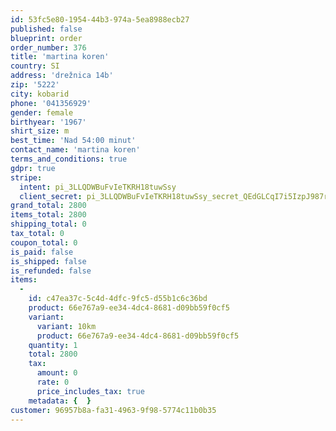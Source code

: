 ```yaml
---
id: 53fc5e80-1954-44b3-974a-5ea8988ecb27
published: false
blueprint: order
order_number: 376
title: 'martina koren'
country: SI
address: 'drežnica 14b'
zip: '5222'
city: kobarid
phone: '041356929'
gender: female
birthyear: '1967'
shirt_size: m
best_time: 'Nad 54:00 minut'
contact_name: 'martina koren'
terms_and_conditions: true
gdpr: true
stripe:
  intent: pi_3LLQDWBuFvIeTKRH18tuwSsy
  client_secret: pi_3LLQDWBuFvIeTKRH18tuwSsy_secret_QEdGLCqI7i5IzpJ987rWtvnjW
grand_total: 2800
items_total: 2800
shipping_total: 0
tax_total: 0
coupon_total: 0
is_paid: false
is_shipped: false
is_refunded: false
items:
  -
    id: c47ea37c-5c4d-4dfc-9fc5-d55b1c6c36bd
    product: 66e767a9-ee34-4dc4-8681-d09bb59f0cf5
    variant:
      variant: 10km
      product: 66e767a9-ee34-4dc4-8681-d09bb59f0cf5
    quantity: 1
    total: 2800
    tax:
      amount: 0
      rate: 0
      price_includes_tax: true
    metadata: {  }
customer: 96957b8a-fa31-4963-9f98-5774c11b0b35
---
```

